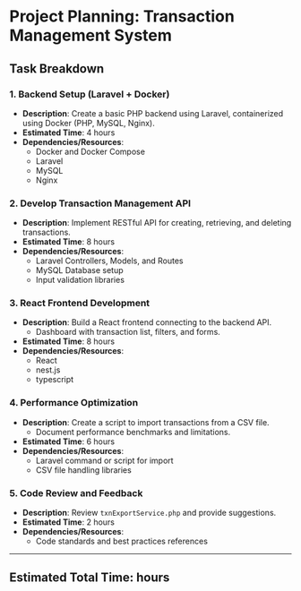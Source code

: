 # Project Planning: Transaction Management System

## Task Breakdown

### 1. Backend Setup (Laravel + Docker)
- **Description**: Create a basic PHP backend using Laravel, containerized using Docker (PHP, MySQL, Nginx).
- **Estimated Time**:  4 hours
- **Dependencies/Resources**:
  - Docker and Docker Compose
  - Laravel
  - MySQL
  - Nginx

### 2. Develop Transaction Management API
- **Description**: Implement RESTful API for creating, retrieving, and deleting transactions.
- **Estimated Time**: 8 hours
- **Dependencies/Resources**:
  - Laravel Controllers, Models, and Routes
  - MySQL Database setup
  - Input validation libraries

### 3. React Frontend Development
- **Description**: Build a React frontend connecting to the backend API.
  - Dashboard with transaction list, filters, and forms.
- **Estimated Time**: 8 hours
- **Dependencies/Resources**:
  - React
  - nest.js
  - typescript

### 4. Performance Optimization
- **Description**: Create a script to import transactions from a CSV file.
  - Document performance benchmarks and limitations.
- **Estimated Time**: 6 hours
- **Dependencies/Resources**:
  - Laravel command or script for import
  - CSV file handling libraries

### 5. Code Review and Feedback
- **Description**: Review `txnExportService.php` and provide suggestions.
- **Estimated Time**: 2 hours
- **Dependencies/Resources**:
  - Code standards and best practices references

---

## Estimated Total Time:  hours
